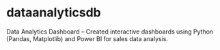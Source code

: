 # dataanalyticsdb
Data Analytics Dashboard – Created interactive dashboards using Python (Pandas, Matplotlib) and Power BI for sales data analysis.
